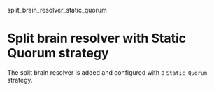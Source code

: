 split_brain_resolver_static_quorum

# Split brain resolver with Static Quorum strategy

The split brain resolver is added and configured with a `Static Quorum` strategy.